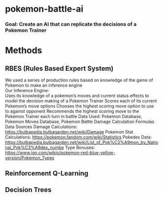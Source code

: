 # pokemon-battle-ai

### Goal: Create an AI that can replicate the decisions of a Pokemon Trainer

# Methods

## RBES (Rules Based Expert System)

We used a series of production rules based on knowledge of the game of Pokemon to make an inference engine<br/>
Our Inference Engine:<br/>
Uses its knowledge of a pokemon’s moves and current status effects to model the decision making of a Pokemon Trainer
Scores each of its current Pokemon’s move options
Chooses the highest scoring move option to use to against opponent
Recommends the highest scoring move to the Pokemon Trainer each turn in battle
Data Used: Pokemon Database, Pokemon Moves Database, Pokemon Battle Damage Calculation Formulas
Data Sources
Damage Calculations: https://bulbapedia.bulbagarden.net/wiki/Damage
Pokemon Stat Calculations: https://pokemon.fandom.com/wiki/Statistics
Pokedex Data: https://bulbapedia.bulbagarden.net/wiki/List_of_Pok%C3%A9mon_by_National_Pok%C3%A9dex_numbe
Type Bonuses: https://www.ign.com/wikis/pokemon-red-blue-yellow-version/Pokemon_Types

## Reinforcement Q-Learning


## Decision Trees
